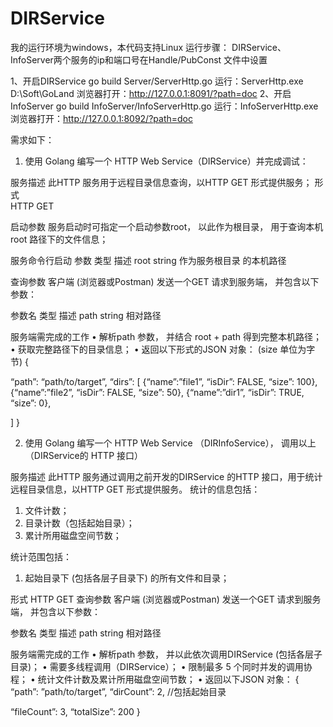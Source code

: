 # DIRService
我的运行环境为windows，本代码支持Linux
运行步骤：
DIRService、InfoServer两个服务的ip和端口号在Handle/PubConst 文件中设置

1、开启DIRService
  go build Server/ServerHttp.go
  运行：ServerHttp.exe D:\Soft\GoLand
  浏览器打开：http://127.0.0.1:8091/?path=doc
2、开启InfoServer
  go build InfoServer/InfoServerHttp.go
  运行：InfoServerHttp.exe
  浏览器打开：http://127.0.0.1:8092/?path=doc








需求如下：
1. 使用 Golang 编写一个 HTTP Web Service（DIRService）并完成调试：

服务描述
此HTTP 服务用于远程目录信息查询，以HTTP GET 形式提供服务；
形式	
HTTP GET

启动参数
服务启动时可指定一个启动参数root， 以此作为根目录， 用于查询本机root 路径下的文件信息；

服务命令行启动
参数	类型	描述
root	string	作为服务根目录
的本机路径

查询参数
客户端 (浏览器或Postman) 发送一个GET 请求到服务端， 并包含以下参数：

参数名	类型	描述
path	string	相对路径

服务端需完成的工作
•	解析path 参数， 并结合 root + path 得到完整本机路径；
•	获取完整路径下的目录信息；
•	返回以下形式的JSON 对象： (size 单位为字节)
{

“path”: “path/to/target”, “dirs”: [
{“name”:”file1”, “isDir”: FALSE, “size”: 100},
{“name”:”file2”, “isDir”: FALSE, “size”: 50},
{“name”:”dir1”, “isDir”: TRUE, “size”: 0},

]
}

2.	使用 Golang 编写一个 HTTP Web Service （DIRInfoService）， 调用以上（DIRService的 HTTP 接口）

服务描述
此HTTP 服务通过调用之前开发的DIRService 的HTTP 接口，用于统计远程目录信息，以HTTP GET
形式提供服务。 统计的信息包括：
1.	文件计数；
2.	目录计数（包括起始目录）；
3.	累计所用磁盘空间节数；

统计范围包括：
1.	起始目录下 (包括各层子目录下) 的所有文件和目录；

形式
HTTP GET
查询参数
客户端 (浏览器或Postman) 发送一个GET 请求到服务端， 并包含以下参数：

参数名	类型	描述
path	string	相对路径

服务端需完成的工作
•	解析path 参数， 并以此依次调用DIRService (包括各层子目录)；
•	需要多线程调用（DIRService）；
•	限制最多 5 个同时并发的调用协程；
•	统计文件计数及累计所用磁盘空间节数；
•	返回以下JSON 对象：
{
“path”: ”path/to/target”,
“dirCount”: 2,	//包括起始目录

“fileCount”: 3,
“totalSize”: 200
}
